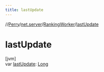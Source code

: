 ```yaml
---
title: lastUpdate
---
```

//[Perry](../../../index.html)/[net.server](../index.html)/[RankingWorker](index.html)/[lastUpdate](last-update.html)



# lastUpdate



[jvm]\
var [lastUpdate](last-update.html): [Long](https://kotlinlang.org/api/latest/jvm/stdlib/kotlin/-long/index.html)




